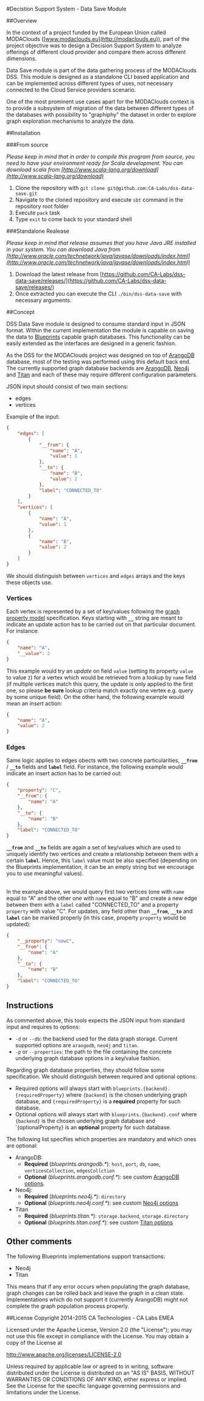 #Decistion Support System - Data Save Module

##Overview

In the context of a project funded by the European Union called MODAClouds ([www.modaclouds.eu](http://modaclouds.eu)), part of the project objective was to design a Decision Support System to analyze offerings of different cloud provider and compare them across different dimensions.<br>

Data Save module is part of the data gathering process of the MODAClouds DSS. This module is designed as a standalone CLI based application and can be implemented across different types of uses, not necessary connected to the Cloud Service providers scenario.<br>

One of the most prominent use cases apart for the MODAClouds context is to provide a subsystem of migration of the data between different types of the databases with possibility to "graphiphy" the dataset in order to explore graph exploration mechanisms to analyze the data. 

##Installation

###From source

*Please keep in mind that in order to compile this program from source, you need to have your environment ready for Scala development. You can download scala from [http://www.scala-lang.org/download](http://www.scala-lang.org/download)*

1. Clone the repository with `git clone git@github.com:CA-Labs/dss-data-save.git`
1. Navigate to the cloned repository and execute `sbt` command in the repository root folder
1. Execute `pack` task 
1. Type `exit` to come back to your standard shell

###Standalone Realease

*Please keep in mind that release assumes that you have Java JRE installed in your system. You can download Java from [http://www.oracle.com/technetwork/java/javase/downloads/index.html](http://www.oracle.com/technetwork/java/javase/downloads/index.html)*

1. Download the latest release from [https://github.com/CA-Labs/dss-data-save/releases/](https://github.com/CA-Labs/dss-data-save/releases/)
1. Once extracted you can execute the CLI `./bin/dss-data-save` with necessary arguments.

##Concept

DSS Data Save module is designed to consume standard input in JSON format. Within the current implementation the module is capable on saving the data to [Blueprints](https://github.com/tinkerpop/blueprints/wiki) capable graph databases. This functionality can be easily extended as the interfaces are designed in a generic fashion.<br>

As the DSS for the MODAClouds project was designed on top of [ArangoDB](https://www.arangodb.com) database, most of the testing was performed using this default back end. The currently supported graph database backends are [ArangoDB](https://www.arangodb.com), [Neo4j](http://neo4j.com) and [Titan](http://s3.thinkaurelius.com/docs/titan/current/) and each of these may require different configuration parameters.<br>

JSON input should consist of two main sections: 

* edges
* vertices

Example of the input: 

```json
{
    "edges": [
        {
            "__from": {
                "name": "A",
                "value": 1
            },
            "__to": {
                "name": "B",
                "value": 2
            },
            "label": "CONNECTED_TO"
        }
    ],
    "vertices": [
        {
            "name": "A",
            "value": 1
        },
        {
            "name": "B",
            "value": 2
        }
    ]
}
```

We should distinguish between `vertices` and `edges` arrays and the keys these objects use.

### Vertices
Each vertex is represented by a set of key/values following the [graph property model](https://github.com/tinkerpop/blueprints/wiki/Property-Graph-Model) specification. Keys starting with **`__`** string are meant to indicate an update action has to be carried out on that particular document. For instance:

```json
{
    "name": "A",
    "__value": 2
}
```

This example would try an *update* on field `value` (setting its property `value` to value `2`) for a  vertex which would be retrieved from a lookup by `name` field (if multiple vertices match this query, the update is only applied to the first one, so please **be sure** lookup criteria match exactly one vertex e.g. query by some unique field). On the other hand, the following example would mean an *insert* action:

```json
{
    "name": "A",
    "value": 2
}
```

### Edges

Same logic applies to edges obects with two concrete particularities, **`__from`** / **`__to`** fields and **`label`** field. For instance, the following example would indicate an insert action has to be carried out:

```json
{
    "property": "C",
    "__from": {
        "name": "A"
    },
    "__to": {
        "name": "B"
    },
    "label": "CONNECTED_TO"
}
```

**`__from`** and **`__to`** fields are again a set of key/values which are used to uniquely identify two vertices and create a relationship between them with a certain **`label`**. Hence, this `label` value must be also specified (depending on the Blueprints implementation, it can be an empty string but we encourage you to use meaningful values).<br><br>

In the example above, we would query first two vertices (one with `name` equal to "A" and the other one with `name` equal to "B" and create a new edge between them with a `label` called "CONNECTED_TO" and a property `property` with value "C". For updates, any field other than **`__from`**, **`__to`** and **`label`** can be marked properly (in this case, property `property` would be updated):

```json
{
    "__property": "newC",
    "__from": {
        "name": "A"
    },
    "__to": {
        "name": "B"
    },
    "label": "CONNECTED_TO"
}
```

## Instructions

As commented above, this tools expects the JSON input from standard input and requires to options:
* `-d` or `--db`: the backend used for the data graph storage. Current supported options are `arangodb`, `neo4j` and `titan`.
* `-p` or `--properties`: the path to the file containing the concrete underlying graph database options in a key/value fashion.

Regarding graph database properties, they should follow some specification. We should distinguish between required and optional options:
* Required options will always start with `blueprints.{backend}.{requiredProperty}` where `{backend}` is the chosen underlying graph database, and `{requiredProperty}` is a **required** property for such database.
* Optional options will always start with `blueprints.{backend}.conf` where `{backend}` is the chosen underlying graph database and `{optionalProperty} is an **optional** property for such database.

The following list specifies which properties are mandatory and which ones are optional:
* ArangoDB:
    * **Required** (*blueprints.arangodb.\**): `host`, `port`, `db`, `name`, `verticesCollection`, `edgesCollction`
    * **Optional** (*blueprints.arangodb.conf.\**): see custom [ArangoDB options]().
* Neo4j:
    * **Required** (*blueprints.neo4j.\**): `directory`
    * **Optional** (*blueprints.neo4j.conf.\**): see custom [Neo4j options](https://github.com/tinkerpop/blueprints/wiki/Neo4j-Implementation)
* Titan
    * **Required** (*blueprints.titan.\**): `storage.backend`, `storage.directory`
    * **Optional** (*blueprints.titan.conf.\**): see custom [Titan options](https://github.com/thinkaurelius/titan/wiki/Graph-Configuration)

## Other comments

The following Blueprints implementations support transactions:
* Neo4j
* Titan

This means that if any error occurs when populating the graph database, graph changes can be rolled back and leave the graph in a clean state. Implementations which do not support it (currently ArangoDB) might not complete the graph population process properly.

##License
Copyright 2014-2015 CA Technologies - CA Labs EMEA

Licensed under the Apache License, Version 2.0 (the "License");
you may not use this file except in compliance with the License.
You may obtain a copy of the License at

  http://www.apache.org/licenses/LICENSE-2.0

Unless required by applicable law or agreed to in writing, software
distributed under the License is distributed on an "AS IS" BASIS,
WITHOUT WARRANTIES OR CONDITIONS OF ANY KIND, either express or implied.
See the License for the specific language governing permissions and
limitations under the License.